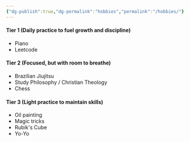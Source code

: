 ```yaml
---
{"dg-publish":true,"dg-permalink":"hobbies","permalink":"/hobbies/"}
---
```


#### Tier 1 (Daily practice to fuel growth and discipline)
* Piano
* Leetcode

#### Tier 2 (Focused, but with room to breathe)
* Brazilian Jiujitsu
* Study Philosophy / Christian Theology
* Chess

#### Tier 3 (Light practice to maintain skills)
* Oil painting
* Magic tricks
* Rubik's Cube
* Yo-Yo